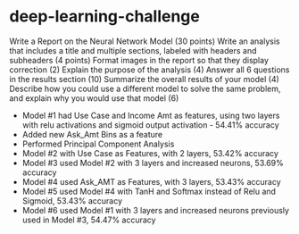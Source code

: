 # deep-learning-challenge

Write a Report on the Neural Network Model (30 points)
Write an analysis that includes a title and multiple sections, labeled with headers and subheaders (4 points)
Format images in the report so that they display correction (2)
Explain the purpose of the analysis (4)
Answer all 6 questions in the results section (10)
Summarize the overall results of your model (4)
Describe how you could use a different model to solve the same problem, and explain why you would use that model (6)


- Model #1 had Use Case and Income Amt as features, using two layers with relu activations and sigmoid output activation - 54.41% accuracy
- Added new Ask_Amt Bins as a feature
- Performed Principal Component Analysis
- Model #2 with Use Case as Features, with 2 layers, 53.42% accuracy
- Model #3 used Model #2 with 3 layers and increased neurons, 53.69% accuracy
- Model #4 used Ask_AMT as Features, with 3 layers, 53.43% accuracy
- Model #5 used Model #4 with TanH and Softmax instead of Relu and Sigmoid, 53.43% accuracy
- Model #6 used Model #1 with 3 layers and increased neurons previously used in Model #3, 54.47% accuracy 
